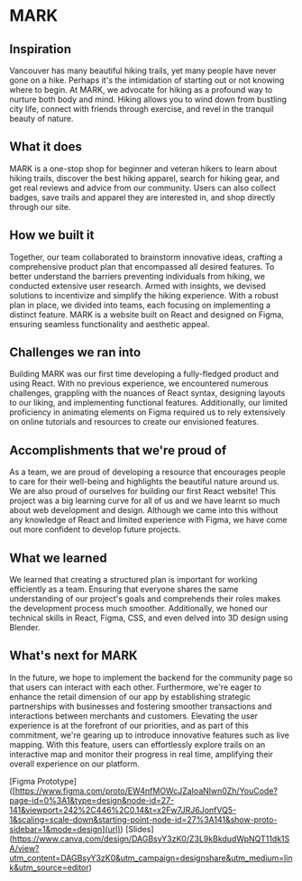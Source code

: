 # MARK 

## Inspiration
Vancouver has many beautiful hiking trails, yet many people have never gone on a hike. Perhaps it's the intimidation of starting out or not knowing where to begin. At MARK, we advocate for hiking as a profound way to nurture both body and mind. Hiking allows you to wind down from bustling city life, connect with friends through exercise, and revel in the tranquil beauty of nature.

## What it does
MARK is a one-stop shop for beginner and veteran hikers to learn about hiking trails, discover the best hiking apparel, search for hiking gear, and get real reviews and advice from our community. Users can also collect badges, save trails and apparel they are interested in, and shop directly through our site.

## How we built it
Together, our team collaborated to brainstorm innovative ideas, crafting a comprehensive product plan that encompassed all desired features. To better understand the barriers preventing individuals from hiking, we conducted extensive user research. Armed with insights, we devised solutions to incentivize and simplify the hiking experience. With a robust plan in place, we divided into teams, each focusing on implementing a distinct feature. MARK is a website built on React and designed on Figma, ensuring seamless functionality and aesthetic appeal.

## Challenges we ran into
Building MARK was our first time developing a fully-fledged product and using React. With no previous experience, we encountered numerous challenges, grappling with the nuances of React syntax, designing layouts to our liking, and implementing functional features. Additionally, our limited proficiency in animating elements on Figma required us to rely extensively on online tutorials and resources to create our envisioned features.

## Accomplishments that we're proud of
As a team, we are proud of developing a resource that encourages people to care for their well-being and highlights the beautiful nature around us. We are also proud of ourselves for building our first React website! This project was a big learning curve for all of us and we have learnt so much about web development and design. Although we came into this without any knowledge of React and limited experience with Figma, we have come out more confident to develop future projects.

## What we learned
We learned that creating a structured plan is important for working efficiently as a team. Ensuring that everyone shares the same understanding of our project's goals and comprehends their roles makes the development process much smoother. Additionally, we honed our technical skills in React, Figma, CSS, and even delved into 3D design using Blender.

## What's next for MARK
In the future, we hope to implement the backend for the community page so that users can interact with each other. Furthermore, we're eager to enhance the retail dimension of our app by establishing strategic partnerships with businesses and fostering smoother transactions and interactions between merchants and customers. Elevating the user experience is at the forefront of our priorities, and as part of this commitment, we're gearing up to introduce innovative features such as live mapping. With this feature, users can effortlessly explore trails on an interactive map and monitor their progress in real time, amplifying their overall experience on our platform.

[Figma Prototype] ([https://www.figma.com/proto/EW4nfMOWcJZaIoaNlwn0Zh/YouCode?page-id=0%3A1&type=design&node-id=27-141&viewport=242%2C446%2C0.14&t=x2Fw7JRJ6JonfVQ5-1&scaling=scale-down&starting-point-node-id=27%3A141&show-proto-sidebar=1&mode=design](url)) 
[Slides] (https://www.canva.com/design/DAGBsyY3zK0/Z3L9kBkdudWpNQT11dk1SA/view?utm_content=DAGBsyY3zK0&utm_campaign=designshare&utm_medium=link&utm_source=editor) 
